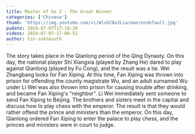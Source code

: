 ```yaml
---
title: Master of Go 2 - The Great Winner
categories: ['Chinese']
thumb: 'https://img.youtube.com/vi/WlvhC8v2Lcw/maxresdefault.jpg'
pudate: 2024-07-07T17:10:20
videos: 2024-07-07-17-08-52
author: tin-sokhavuth
---
```

The story takes place in the Qianlong period of the Qing Dynasty. On this day, the national player Shi Xiangxia (played by Zhang He) dared to play against Qianlong (played by Fu Cong), and the result was a tie. Wei Zhangbang looks for Fan Xiping. At this time, Fan Xiping was thrown into prison for offending the county magistrate Wu, and an adult surnamed Wu under Li Wei was also thrown into prison for causing trouble after drinking, and became Fan Xiping's "neighbor". Li Wei immediately sent someone to send Fan Xiping to Beijing. The brothers and sisters meet in the capital and discuss how to play chess with the emperor. The result is that they would rather offend the prince and ministers than the emperor. On this day, Qianlong ordered Fan Xiping to enter the palace to play chess, and the princes and ministers were in court to judge.